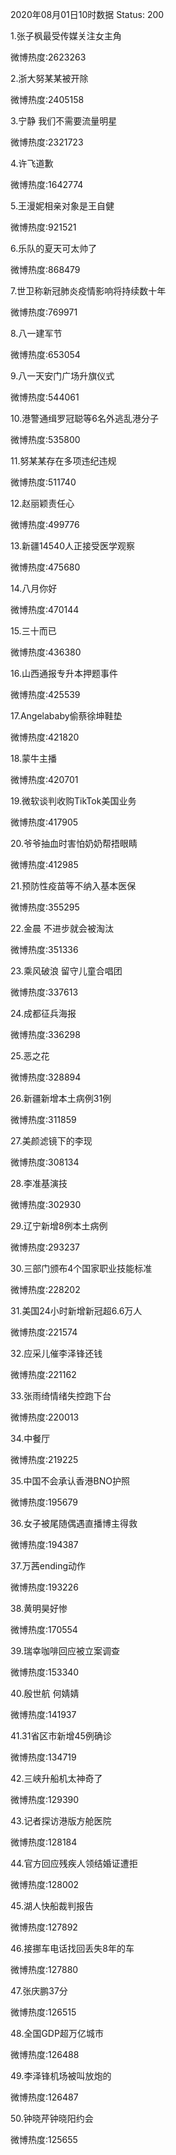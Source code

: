 2020年08月01日10时数据
Status: 200

1.张子枫最受传媒关注女主角

微博热度:2623263

2.浙大努某某被开除

微博热度:2405158

3.宁静 我们不需要流量明星

微博热度:2321723

4.许飞道歉

微博热度:1642774

5.王漫妮相亲对象是王自健

微博热度:921521

6.乐队的夏天可太帅了

微博热度:868479

7.世卫称新冠肺炎疫情影响将持续数十年

微博热度:769971

8.八一建军节

微博热度:653054

9.八一天安门广场升旗仪式

微博热度:544061

10.港警通缉罗冠聪等6名外逃乱港分子

微博热度:535800

11.努某某存在多项违纪违规

微博热度:511740

12.赵丽颖责任心

微博热度:499776

13.新疆14540人正接受医学观察

微博热度:475680

14.八月你好

微博热度:470144

15.三十而已

微博热度:436380

16.山西通报专升本押题事件

微博热度:425539

17.Angelababy偷蔡徐坤鞋垫

微博热度:421820

18.蒙牛主播

微博热度:420701

19.微软谈判收购TikTok美国业务

微博热度:417905

20.爷爷抽血时害怕奶奶帮捂眼睛

微博热度:412985

21.预防性疫苗等不纳入基本医保

微博热度:355295

22.金晨 不进步就会被淘汰

微博热度:351336

23.乘风破浪 留守儿童合唱团

微博热度:337613

24.成都征兵海报

微博热度:336298

25.恶之花

微博热度:328894

26.新疆新增本土病例31例

微博热度:311859

27.美颜滤镜下的李现

微博热度:308134

28.李准基演技

微博热度:302930

29.辽宁新增8例本土病例

微博热度:293237

30.三部门颁布4个国家职业技能标准

微博热度:228202

31.美国24小时新增新冠超6.6万人

微博热度:221574

32.应采儿催李泽锋还钱

微博热度:221162

33.张雨绮情绪失控跑下台

微博热度:220013

34.中餐厅

微博热度:219225

35.中国不会承认香港BNO护照

微博热度:195679

36.女子被尾随偶遇直播博主得救

微博热度:194387

37.万茜ending动作

微博热度:193226

38.黄明昊好惨

微博热度:170554

39.瑞幸咖啡回应被立案调查

微博热度:153340

40.殷世航 何婧婧

微博热度:141937

41.31省区市新增45例确诊

微博热度:134719

42.三峡升船机太神奇了

微博热度:129390

43.记者探访港版方舱医院

微博热度:128184

44.官方回应残疾人领结婚证遭拒

微博热度:128002

45.湖人快船裁判报告

微博热度:127892

46.接挪车电话找回丢失8年的车

微博热度:127880

47.张庆鹏37分

微博热度:126515

48.全国GDP超万亿城市

微博热度:126488

49.李泽锋机场被叫放炮的

微博热度:126487

50.钟晓芹钟晓阳约会

微博热度:125655

